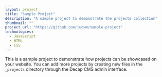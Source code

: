 ```yaml
---
layout: project
title: "Sample Project"
description: "A sample project to demonstrate the projects collection"
thumbnail: ""
project_url: "https://github.com/judwm/sample-project"
technologies:
  - JavaScript
  - HTML
  - CSS
---
```


This is a sample project to demonstrate how projects can be showcased on your website. You can add more projects by creating new files in the `_projects` directory through the Decap CMS admin interface.
